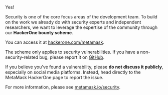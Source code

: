 Yes! 


Security is one of the core focus areas of the development team. To build on the work we already do with security experts and independent researchers, we want to leverage the expertise of the community through our **HackerOne bounty scheme**.


You can access it at [hackerone.com/metamask](https://hackerone.com/metamask). 


The scheme only applies to security vulnerabilities. If you have a non-security-related bug, please report it on [GitHub](https://github.com/MetaMask/). 


If you believe you've found a vulnerability, please **do not discuss it publicly**, especially on social media platforms. Instead, head directly to the MetaMask HackerOne page to report the issue. 


For more information, please see [metamask.io/security](https://metamask.io/security/). 

